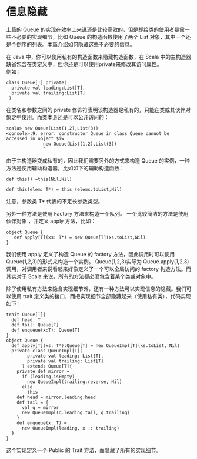 # 信息隐藏 #
上篇的 Queue 的实现在效率上来说还是比较高效的，但是却给类的使用者暴露一些不必要的实现细节，比如 Queue 的构造函数使用了两个 List 对象，其中一个还是个倒序的列表。本篇介绍如何隐藏这些不必要的信息。

在 Java 中，你可以使用私有的构造函数来隐藏构造函数，在 Scala 中的主构造器缺省包含在类定义中，但你还是可以使用private来修改其访问属性。  
例如：

```
class Queue[T] private(
  private val leading:List[T],
  private val trailing:List[T]
 )
```

在类名和参数之间的 private 修饰符表明该构造器是私有的，只能在类或其伙伴对象之中使用。而类本身还是可以公开访问的：

```
scala> new Queue(List(1,2),List(3))
<console>:9: error: constructor Queue in class Queue cannot be accessed in object $iw
              new Queue(List(1,2),List(3))
              ^
```

由于主构造器变成私有的，因此我们需要另外的方式来构造 Queue 的实例，一种方法是使用辅助构造器，比如如下的辅助构造函数：

```
def this() =this(Nil,Nil)
```

```
def this(elem: T*) = this (elems.toList,Nil)
```

注意，参数类 T* 代表的不定长参数类型。

另外一种方法是使用 Factory 方法来构造一个队列。 一个比较简洁的方法是使用伙伴对象 ，并定义 apply 方法，比如：

```
object Queue {
   def apply[T](xs: T*) = new Queue[T](xs.toList,Nil)
}
```

我们使用 apply 定义了构造 Queue 的 factory 方法，因此调用时可以使用 Queue(1,2,3)的形式来构造一个实例。 Queue(1,2,3)实际为 Queue.apply(1,2,3)调用，对调用者来说看起来好像定义了一个可以全局访问的 factory 构造方法。而其实对于 Scala 来说，所有的方法都必须包含着某个类或对象中。

除了使用私有方法来隐含实现细节外，还有一种方法可以实现信息的隐藏。我们可以使用 trait 定义类的接口，而把实现细节全部隐藏起来（使用私有类），代码实现如下：

```
trait Queue[T]{
  def head: T
  def tail: Queue[T]
  def enqueue(x:T): Queue[T]
}
object Queue {
  def apply[T](xs: T*):Queue[T] = new QueueImpl[T](xs.toList, Nil)
  private class QueueImpl[T](
        private val leading: List[T],
        private val trailing: List[T]
      ) extends Queue[T]{
    private def mirror =
      if (leading.isEmpty)
        new QueueImpl(trailing.reverse, Nil)
      else
        this
    def head = mirror.leading.head
    def tail = {
      val q = mirror
      new QueueImpl(q.leading.tail, q.trailing)
    }
    def enqueue(x: T) =
      new QueueImpl(leading, x :: trailing)
  }
}
```

这个实现定义一个 Public 的 Trait 方法，而隐藏了所有的实现细节。
